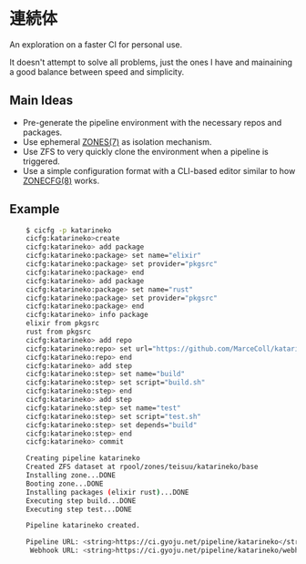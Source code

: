 # 連続体

An exploration on a faster CI for personal use.

It doesn't attempt to solve all problems, just the ones I have and
mainaining a good balance between speed and simplicity.

## Main Ideas

* Pre-generate the pipeline environment with the necessary repos and packages.
* Use ephemeral [ZONES(7)](https://system-illumination.org/man/zones.7.html) as isolation mechanism.
* Use ZFS to very quickly clone the environment when a pipeline is triggered.
* Use a simple configuration format with a CLI-based editor similar to how [ZONECFG(8)](https://system-illumination.org/man/zonecfg.8.html) works.

## Example

```sh
    $ cicfg -p katarineko
    cicfg:katarineko>create
    cicfg:katarineko> add package
    cicfg:katarineko:package> set name="elixir"
    cicfg:katarineko:package> set provider="pkgsrc"
    cicfg:katarineko:package> end
    cicfg:katarineko> add package
    cicfg:katarineko:package> set name="rust"
    cicfg:katarineko:package> set provider="pkgsrc"
    cicfg:katarineko:package> end
    cicfg:katarineko> info package
    elixir from pkgsrc
    rust from pkgsrc
    cicfg:katarineko> add repo
    cicfg:katarineko:repo> set url="https://github.com/MarceColl/katarineko"
    cicfg:katarineko:repo> end
    cicfg:katarineko> add step
    cicfg:katarineko:step> set name="build"
    cicfg:katarineko:step> set script="build.sh"
    cicfg:katarineko:step> end
    cicfg:katarineko> add step
    cicfg:katarineko:step> set name="test"
    cicfg:katarineko:step> set script="test.sh"
    cicfg:katarineko:step> set depends="build"
    cicfg:katarineko:step> end
    cicfg:katarineko> commit

    Creating pipeline katarineko
    Created ZFS dataset at rpool/zones/teisuu/katarineko/base
    Installing zone...DONE
    Booting zone...DONE
    Installing packages (elixir rust)...DONE
    Executing step build...DONE
    Executing step test...DONE

    Pipeline katarineko created.

    Pipeline URL: <string>https://ci.gyoju.net/pipeline/katarineko</string>
     Webhook URL: <string>https://ci.gyoju.net/pipeline/katarineko/webhook</string>
```
